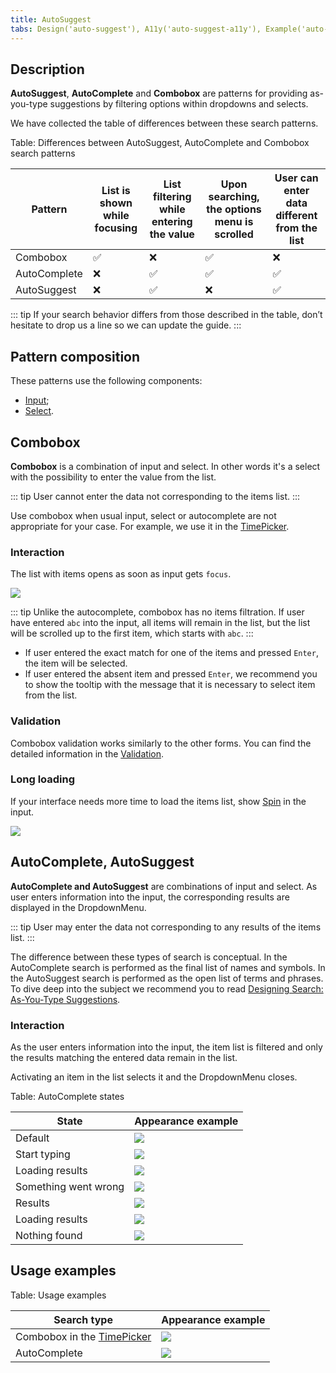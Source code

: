 ```yaml
---
title: AutoSuggest
tabs: Design('auto-suggest'), A11y('auto-suggest-a11y'), Example('auto-suggest-code')
---
```


## Description

**AutoSuggest**, **AutoComplete** and **Combobox** are patterns for providing as-you-type suggestions by filtering options within dropdowns and selects.

We have collected the table of differences between these search patterns.

Table: Differences between AutoSuggest, AutoComplete and Combobox search patterns

| Pattern      | List is shown while focusing | List filtering while entering the value | Upon searching, the options menu is scrolled | User can enter data different from the list |
| ------------ | ---------------------------- | --------------------------------------- | -------------------------------------------- | ------------------------------------------- |
| Combobox     | ✅                           | ❌                                      | ✅                                           | ❌                                          |
| AutoComplete | ❌                           | ✅                                      | ✅                                           | ✅                                          |
| AutoSuggest  | ❌                           | ✅                                      | ❌                                           | ✅                                          |

::: tip
If your search behavior differs from those described in the table, don’t hesitate to drop us a line so we can update the guide.
:::

## Pattern composition

These patterns use the following components:

- [Input](/components/input/input);
- [Select](/components/select/select).

## Combobox

**Combobox** is a combination of input and select. In other words it's a select with the possibility to enter the value from the list.

::: tip
User cannot enter the data not corresponding to the items list.
:::

Use combobox when usual input, select or autocomplete are not appropriate for your case. For example, we use it in the [TimePicker](/components/time-picker/time-picker).

### Interaction

The list with items opens as soon as input gets `focus`.

![](static/combobox-example.png)

::: tip
Unlike the autocomplete, combobox has no items filtration. If user have entered `abc` into the input, all items will remain in the list, but the list will be scrolled up to the first item, which starts with `abc`.
:::

- If user entered the exact match for one of the items and pressed `Enter`, the item will be selected.
- If user entered the absent item and pressed `Enter`, we recommend you to show the tooltip with the message that it is necessary to select item from the list.

### Validation

Combobox validation works similarly to the other forms. You can find the detailed information in the [Validation](/patterns/validation-form/validation-form).

### Long loading

If your interface needs more time to load the items list, show [Spin](/components/spin/spin) in the input.

![](static/spinner.png)

## AutoComplete, AutoSuggest

**AutoComplete and AutoSuggest** are combinations of input and select. As user enters information into the input, the corresponding results are displayed in the DropdownMenu.

::: tip
User may enter the data not corresponding to any results of the items list.
:::

The difference between these types of search is conceptual. In the AutoComplete search is performed as the final list of names and symbols. In the AutoSuggest search is performed as the open list of terms and phrases. To dive deep into the subject we recommend you to read [Designing Search: As-You-Type Suggestions](https://uxmag.com/articles/designing-search-as-you-type-suggestions).

### Interaction

As the user enters information into the input, the item list is filtered and only the results matching the entered data remain in the list.

Activating an item in the list selects it and the DropdownMenu closes.

Table: AutoComplete states

| State                | Appearance example                      |
| -------------------- | --------------------------------------- |
| Default              | ![](static/default.png)                 |
| Start typing         | ![](static/start.png)                   |
| Loading results      | ![](static/loading-1.png)               |
| Something went wrong | ![](static/error.png)                   |
| Results              | ![](static/results.png)                 |
| Loading results      | ![](static/loading-2.png)               |
| Nothing found        | ![](static/nothing-found-auto-tips.png) |

## Usage examples

Table: Usage examples

| Search type                                            | Appearance example                       |
| ------------------------------------------------------ | ---------------------------------------- |
| Combobox in the [TimePicker](/components/time-picker/time-picker) | ![](static/combobox.png)         |
| AutoComplete                                           | ![](static/autocomplete.png) |

